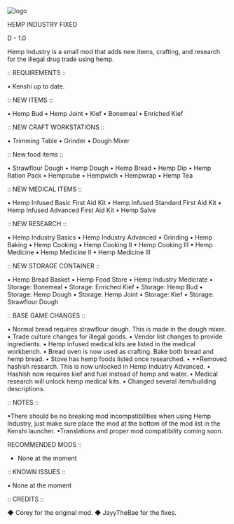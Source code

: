 ![logo](https://github.com/JayyKashtaCodes/Hemp-Industry-Fixed-Kenshi-/assets/8938590/933b8654-07ad-43d7-b0a4-05efde23a9ed)

HEMP INDUSTRY FIXED

D - 1.0

Hemp Industry is a small mod that adds new items, crafting, and research for the illegal drug trade using hemp.

:: REQUIREMENTS ::

• Kenshi up to date.



:: NEW ITEMS ::

• Hemp Bud
• Hemp Joint
• Kief
• Bonemeal
• Enriched Kief



:: NEW CRAFT WORKSTATIONS ::

• Trimming Table
• Grinder
• Dough Mixer



:: New food items ::

• Strawflour Dough
• Hemp Dough
• Hemp Bread
• Hemp Dip
• Hemp Ration Pack
• Hempcube
• Hempwich
• Hempwrap
• Hemp Tea



:: NEW MEDICAL ITEMS ::

• Hemp Infused Basic First Aid Kit
• Hemp Infused Standard First Aid Kit
• Hemp Infused Advanced First Aid Kit
• Hemp Salve



:: NEW RESEARCH ::

• Hemp Industry Basics
• Hemp Industry Advanced
• Grinding
• Hemp Baking
• Hemp Cooking
• Hemp Cooking II
• Hemp Cooking III
• Hemp Medicine
• Hemp Medicine II
• Hemp Medicine III



:: NEW STORAGE CONTAINER ::

• Hemp Bread Basket
• Hemp Food Store
• Hemp Industry Medicrate
• Storage: Bonemeal
• Storage: Enriched Kief
• Storage: Hemp Bud
• Storage: Hemp Dough
• Storage: Hemp Joint
• Storage: Kief
• Storage: Strawflour Dough



:: BASE GAME CHANGES ::

• Normal bread requires strawflour dough. This is made in the dough mixer.
• Trade culture changes for illegal goods.
• Vendor list changes to provide ingredients.
• Hemp infused medical kits are listed in the medical workbench.
• Bread oven is now used as crafting. Bake both bread and hemp bread.
• Stove has hemp foods listed once researched.
• **Removed hashish research. This is now unlocked in Hemp Industry Advanced.
• Hashish now requires kief and fuel instead of hemp and water.
• Medical research will unlock hemp medical kits.
• Changed several item/building descriptions.



:: NOTES ::

•There should be no breaking mod incompatibilities when using Hemp Industry, just make sure place the mod at the bottom of the mod list in the Kenshi launcher.
•Translations and proper mod compatibility coming soon.



RECOMMENDED MODS  ::

- None at the moment



::  KNOWN ISSUES ::

• None at the moment



::  CREDITS ::

◆ Corey for the original mod.
◆ JayyTheBae for the fixes.
